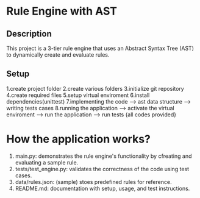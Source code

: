 # Rule Engine with AST

## Description
This project is a 3-tier rule engine that uses an Abstract Syntax Tree (AST) to dynamically create and evaluate rules.

## Setup
1.create project folder
2.create various folders
3.initialize git repository
4.create required files
5.setup virtual enviroment
6.install dependencies(unittest)
7.implementing the code --> ast data structure
                        --> writing tests cases
8.running the application --> activate the virtual enviroment
                          --> run the application
                          -->  run tests
{all codes provided} 

# How the application works?
1. main.py: demonstrates the rule engine's functionality by cfreating and evaluating a sample rule.
2. tests/test_engine.py: validates the correctness of the code using test cases.
3. data/rules.json: (sample) stoes predefined rules for reference.
4. README.md: documentation with setup, usage, and test instructions.